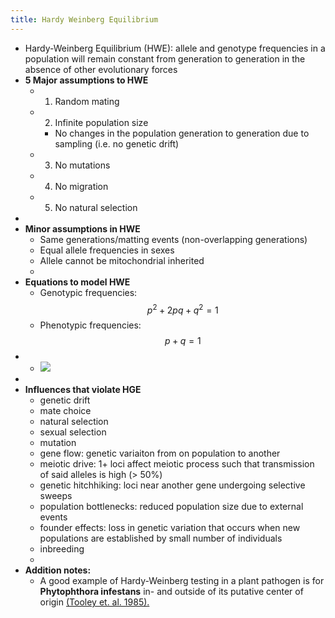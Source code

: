 ```yaml
---
title: Hardy Weinberg Equilibrium
---
```


- Hardy-Weinberg Equilibrium (HWE): allele and genotype frequencies in a population will remain constant from generation to generation in the absence of other evolutionary forces
- **5 Major assumptions to HWE**
	- 1. Random mating
	- 2. Infinite population size
		- No changes in the population generation to generation due to sampling (i.e. no genetic drift)
	- 3. No mutations
	- 4. No migration
	- 5. No natural selection
-
- **Minor assumptions in HWE**
	- Same generations/matting events (non-overlapping generations)
	- Equal allele frequencies in sexes
	- Allele cannot be mitochondrial inherited
	-
- **Equations to model HWE**
	- Genotypic frequencies: $$p^2 + 2pq + q^2 = 1$$
	- Phenotypic frequencies: $$p + q = 1$$
-
	- ![](https://firebasestorage.googleapis.com/v0/b/firescript-577a2.appspot.com/o/imgs%2Fapp%2FQualifying_Exam%2Fv2565q9s3m.png?alt=media&token=9bbd0e61-b61d-459d-a871-38ea80158cb0)
-
- **Influences that violate HGE**
	- genetic drift
	- mate choice
	- natural selection
	- sexual selection
	- mutation
	- gene flow: genetic variaiton from on population to another
	- meiotic drive: 1+ loci affect meiotic process such that transmission of said alleles is high (> 50%)
	- genetic hitchhiking: loci near another gene undergoing selective sweeps
	- population bottlenecks: reduced population size due to external events
	- founder effects: loss in genetic variation that occurs when new populations are established by  small number of individuals
	- inbreeding
	-
- **Addition notes:**
	- A good example of Hardy-Weinberg testing in a plant pathogen is for __Phytophthora infestans__ in- and outside of its putative center of origin [(Tooley et. al. 1985).](https://www.apsnet.org/edcenter/disimpactmngmnt/topc/PopGenetics/Pages/references.aspx#Tooley)